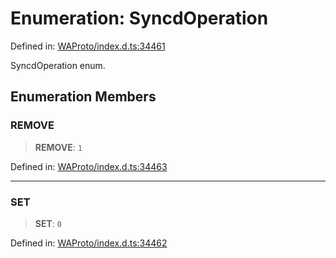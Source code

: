 # Enumeration: SyncdOperation

Defined in: [WAProto/index.d.ts:34461](https://github.com/Riders004/Tv/blob/3d6aaf6f3efb499dc9d0ca82bb24083bb45a8478/WAProto/index.d.ts#L34461)

SyncdOperation enum.

## Enumeration Members

### REMOVE

> **REMOVE**: `1`

Defined in: [WAProto/index.d.ts:34463](https://github.com/Riders004/Tv/blob/3d6aaf6f3efb499dc9d0ca82bb24083bb45a8478/WAProto/index.d.ts#L34463)

***

### SET

> **SET**: `0`

Defined in: [WAProto/index.d.ts:34462](https://github.com/Riders004/Tv/blob/3d6aaf6f3efb499dc9d0ca82bb24083bb45a8478/WAProto/index.d.ts#L34462)
